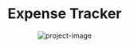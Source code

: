 <h1 align="center" id="title">Expense Tracker</h1>

<p align="center"><img src="https://socialify.git.ci/AkoToSiJeromeEh/frontend-expense/image?description=1&amp;descriptionEditable=Expense%20Tracker%20V2%20-%20USING%20MERN%20Stack&amp;font=Bitter&amp;language=1&amp;name=1&amp;owner=1&amp;pattern=Solid&amp;stargazers=1&amp;theme=Light" alt="project-image"></p>
